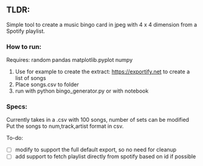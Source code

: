 ## TLDR:

Simple tool to create a music bingo card in jpeg with 4 x 4 dimension
from a Spotify playlist.

### How to run:

Requires:
random
pandas
matplotlib.pyplot
numpy

1. Use for example to create the extract: https://exportify.net to create a list of songs
2. Place songs.csv to folder
3. run with python bingo_generator.py or with notebook

### Specs:

Currently takes in a .csv with 100 songs, number of sets can be modified
Put the songs to num,track,artist format in csv. 

To-do:

- [ ] modify to support the full default export, so no need for cleanup
- [ ] add support to fetch playlist directly from spotify based on id if possible